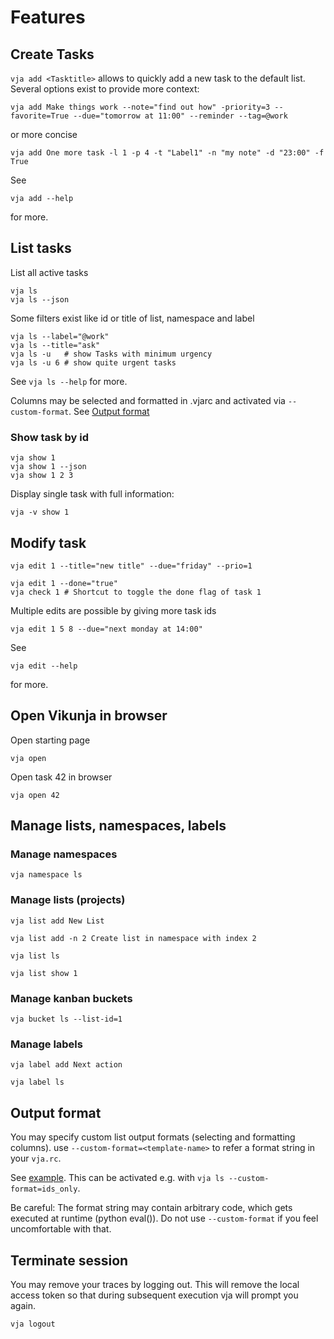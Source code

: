 # Features

## Create Tasks

`vja add <Tasktitle>` allows to quickly add a new task to the default list. Several options exist to provide more
context:

```shell
vja add Make things work --note="find out how" -priority=3 --favorite=True --due="tomorrow at 11:00" --reminder --tag=@work
```

or more concise

```shell
vja add One more task -l 1 -p 4 -t "Label1" -n "my note" -d "23:00" -f True
```

See

```shell
vja add --help
```

for more.

## List tasks

List all active tasks

```shell
vja ls
vja ls --json
```

Some filters exist like id or title of list, namespace and label

```shell
vja ls --label="@work"
vja ls --title="ask"
vja ls -u   # show Tasks with minimum urgency
vja ls -u 6 # show quite urgent tasks

```

See `vja ls --help` for more.

Columns may be selected and formatted in .vjarc and activated via `--custom-format`.
See [Output format](#output-format)

### Show task by id

```shell
vja show 1
vja show 1 --json
vja show 1 2 3

```

Display single task with full information:

```shell
vja -v show 1
```

## Modify task

```shell
vja edit 1 --title="new title" --due="friday" --prio=1
```

```shell
vja edit 1 --done="true"
vja check 1 # Shortcut to toggle the done flag of task 1
```

Multiple edits are possible by giving more task ids

```shell
vja edit 1 5 8 --due="next monday at 14:00"
```

See

```shell
vja edit --help
```

for more.

## Open Vikunja in browser

Open starting page

```shell
vja open
```

Open task 42 in browser

```shell
vja open 42
```

## Manage lists, namespaces, labels

### Manage namespaces

```shell
vja namespace ls
```

### Manage lists (projects)

```shell
vja list add New List
```

```shell
vja list add -n 2 Create list in namespace with index 2
```

```shell
vja list ls
```

```shell
vja list show 1
```

### Manage kanban buckets

```shell
vja bucket ls --list-id=1
```

### Manage labels

```shell
vja label add Next action
```

```shell
vja label ls
```

## Output format

You may specify custom list output formats (selecting and formatting columns).
use `--custom-format=<template-name>` to refer a format string in your `vja.rc`.

See [example](https://gitlab.com/ce72/vja/-/blob/main/.vjacli/vja.rc). This can be activated e.g. with `vja ls --custom-format=ids_only`.

Be careful: The format string may contain arbitrary code, which gets executed at runtime (python eval()).
Do not use `--custom-format` if you feel uncomfortable with that.

## Terminate session

You may remove your traces by logging out. This will remove the local access token so that during subsequent execution
vja will prompt you again.

```shell
vja logout
```


